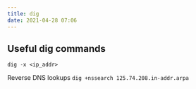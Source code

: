 ```yaml
---
title: dig
date: 2021-04-28 07:06
---
```


## Useful dig commands

`dig -x <ip_addr>`

Reverse DNS lookups
`dig +nssearch 125.74.208.in-addr.arpa`
